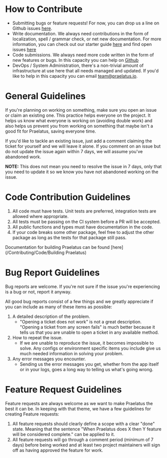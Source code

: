 # How to Contribute

- Submitting bugs or feature requests! For now, you can drop us a line
  on Github issues
  [here](https://github.com/praelatus/praelatus/issues).
- Write documentation. We always need contributions in the form of
  localization, spell / grammar check, or net new documentation. For
  more information, you can check out our starter
  guide [here](/Contributing/Documentation) and find open
  issues [here](https://github.com/praelatus/docs)
- Code submissions. We always need more code written in the form of
  new features or bugs. In this capacity you can help on
  [Github](https://github.com/praelatus)
- DevOps / System Administration, there's a non-trivial amount of
  infrastructure at use here that all needs managed and updated. If
  you'd like to help in this capacity you can
  email [team@praelatus.io](mailto:team@praelatus.io).

# General Guidelines

If you're planning on working on something, make sure you open an
issue or claim an existing one. This practice helps everyone on the
project. It helps us know what everyone is working on (avoiding double
work) and also helps us prevent you from working on something that
maybe isn't a good fit for Praelatus, saving everyone time.

If you'd like to tackle an existing issue, just add a comment claiming
the ticket for yourself and we will leave it alone. If you comment on
an issue but do not update the issue again within 7 days, we will
assume you've abandoned work.

**NOTE:** This does not mean you need to resolve the issue in 7 days,
only that you need to update it so we know you have not abandoned
working on the issue.

# Code Contribution Guidelines


1. All code must have tests. Unit tests are preferred, integration
   tests are allowed where appropriate.
2. All tests must be passing on the CI system before a PR will be
   accepted.
3. All public functions and types must have documentation in the code.
4. If your code breaks some other package, feel free to adjust the
   other package as long as the tests for that package still pass.

Documentation for building Praelatus can be
found [here](/Contributing/Code/Building Praelatus)

# Bug Report Guidelines

Bug reports are welcome. If you're not sure if the issue you're
experiencing is a bug or not, report it anyway.

All good bug reports consist of a few things and we greatly appreciate
if you can include as many of these items as possible:

1. A detailed description of the problem.
	- "Opening a ticket does not work" is not a great
	  description. "Opening a ticket from any screen fails" is much
	  better because it tells us that you are unable to open a ticket
	  in any available method.
2. How to repeat the issue.
	- If we are unable to reproduce the issue, it becomes impossible
	  to solve. Any configs or environment specific items you include
	  give us much needed information in solving your problem.
3. Any error messages you encounter.
	- Sending us the error messages you get, whether from the app
	  itself or in your logs, goes a long way to telling us what's
	  going wrong.

# Feature Request Guidelines

Feature requests are always welcome as we want to make Praelatus the
best it can be. In keeping with that theme, we have a few guidelines
for creating Feature requests:

1. All feature requests should clearly define a scope with a clear
   "done" state. Meaning that the sentence "When Praelatus does X then
   Y feature will be considered complete." can be applied to it.
2. All feature requests will go through a comment period (minimum of 7
   days) before being worked and at least two project maintainers will
   sign off as having approved the feature for work.
